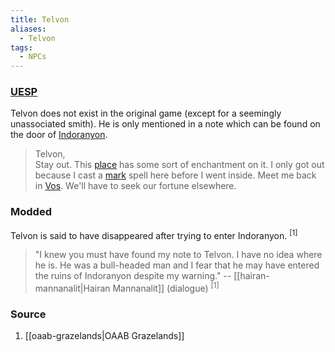 ```yaml
---
title: Telvon
aliases:
  - Telvon
tags:
  - NPCs
---
```

### [UESP](https://en.uesp.net/wiki/Morrowind:Note_to_Telvon)
Telvon does not exist in the original game (except for a seemingly unassociated smith). He is only mentioned in a note which can be found on the door of [Indoranyon](https://en.uesp.net/wiki/Morrowind:Indoranyon "Morrowind:Indoranyon").

> Telvon,  
> Stay out. This [place](https://en.uesp.net/wiki/Morrowind:Indoranyon "Morrowind:Indoranyon") has some sort of enchantment on it. I only got out because I cast a [mark](https://en.uesp.net/wiki/Morrowind:Mark "Morrowind:Mark") spell here before I went inside. Meet me back in [Vos](https://en.uesp.net/wiki/Morrowind:Vos "Morrowind:Vos"). We'll have to seek our fortune elsewhere.
### Modded
Telvon is said to have disappeared after trying to enter Indoranyon. <sup>[1]</sup>

>  "I knew you must have found my note to Telvon. I have no idea where he is. He was a bull-headed man and I fear that he may have entered the ruins of Indoranyon despite my warning."
>  -- [[hairan-mannanalit|Hairan Mannanalit]] (dialogue) <sup>[1]</sup>
### Source
1. [[oaab-grazelands|OAAB Grazelands]]